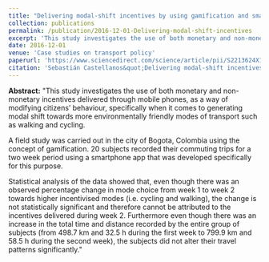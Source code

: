 ```yaml
---
title: "Delivering modal-shift incentives by using gamification and smartphones: A field study example in Bogota, Colombia"
collection: publications
permalink: /publication/2016-12-01-Delivering-modal-shift-incentives
excerpt: 'This study investigates the use of both monetary and non-monetary incentives delivered through mobile phones, as a way of modifying citizens’ behaviour, specifically when it comes to generating modal shift towards more environmentally friendly modes of transport such as walking and cycling.'
date: 2016-12-01
venue: 'Case studies on transport policy'
paperurl: 'https://www.sciencedirect.com/science/article/pii/S2213624X16300426'
citation: 'Sebastián Castellanos&quot;Delivering modal-shift incentives by using gamification and smartphones: A field study example in Bogota, Colombia&quot;<i>Case studies on transport policy</i>. 4(4), 269-278.'
---
```

<b>Abstract:</b>
"This study investigates the use of both monetary and non-monetary incentives delivered through mobile phones, as a way of modifying citizens’ behaviour, specifically when it comes to generating modal shift towards more environmentally friendly modes of transport such as walking and cycling.

A field study was carried out in the city of Bogota, Colombia using the concept of gamification. 20 subjects recorded their commuting trips for a two week period using a smartphone app that was developed specifically for this purpose.

Statistical analysis of the data showed that, even though there was an observed percentage change in mode choice from week 1 to week 2 towards higher incentivised modes (i.e. cycling and walking), the change is not statistically significant and therefore cannot be attributed to the incentives delivered during week 2. Furthermore even though there was an increase in the total time and distance recorded by the entire group of subjects (from 498.7 km and 32.5 h during the first week to 799.9 km and 58.5 h during the second week), the subjects did not alter their travel patterns significantly."
